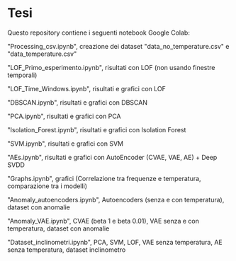 # Tesi

Questo repository contiene i seguenti notebook Google Colab:


"Processing_csv.ipynb", creazione dei dataset "data_no_temperature.csv" e "data_temperature.csv"

"LOF_Primo_esperimento.ipynb", risultati con LOF (non usando finestre temporali)

"LOF_Time_Windows.ipynb", risultati e grafici con LOF

"DBSCAN.ipynb", risultati e grafici con DBSCAN

"PCA.ipynb", risultati e grafici con PCA

"Isolation_Forest.ipynb", risultati e grafici con Isolation Forest

"SVM.ipynb", risultati e grafici con SVM

"AEs.ipynb", risultati e grafici con AutoEncoder (CVAE, VAE, AE) + Deep SVDD

"Graphs.ipynb", grafici (Correlazione tra frequenze e temperatura, comparazione tra i modelli)

"Anomaly_autoencoders.ipynb", Autoencoders (senza e con temperatura), dataset con anomalie

"Anomaly_VAE.ipynb", CVAE (beta 1 e beta 0.01), VAE senza e con temperatura, dataset con anomalie

"Dataset_inclinometri.ipynb", PCA, SVM, LOF, VAE senza temperatura, AE senza temperatura, dataset inclinometro
